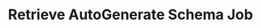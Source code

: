 ---
title: Retrieve AutoGenerate Schema Job
excerpt: Retrieve the status of an autogenerate schema job.
api:
  file: openapi.json
  operationId: get_schema_autogenerate_job
hidden: false
---